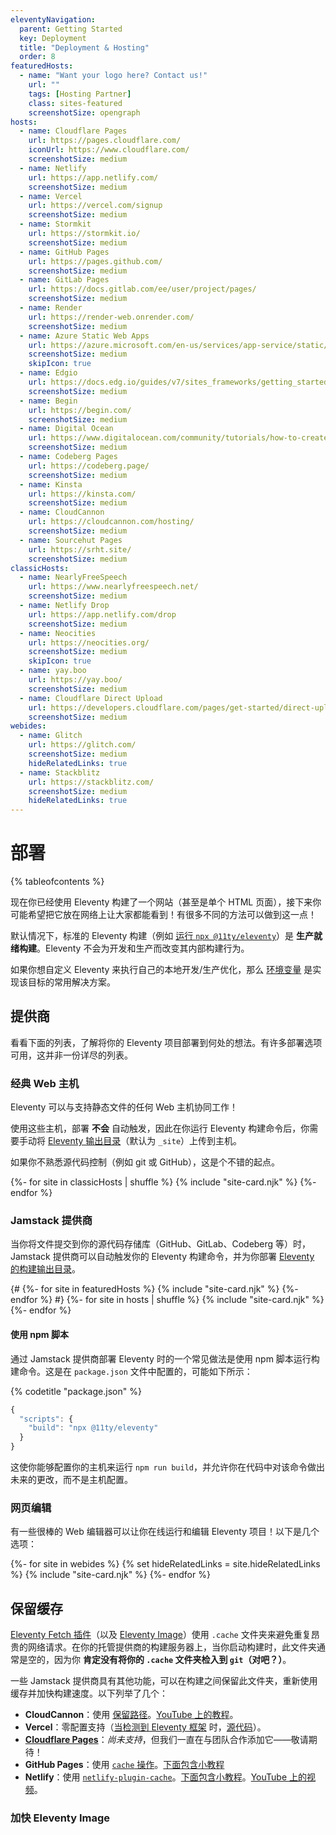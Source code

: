 ```yaml
---
eleventyNavigation:
  parent: Getting Started
  key: Deployment
  title: "Deployment & Hosting"
  order: 8
featuredHosts:
  - name: "Want your logo here? Contact us!"
    url: ""
    tags: [Hosting Partner]
    class: sites-featured
    screenshotSize: opengraph
hosts:
  - name: Cloudflare Pages
    url: https://pages.cloudflare.com/
    iconUrl: https://www.cloudflare.com/
    screenshotSize: medium
  - name: Netlify
    url: https://app.netlify.com/
    screenshotSize: medium
  - name: Vercel
    url: https://vercel.com/signup
    screenshotSize: medium
  - name: Stormkit
    url: https://stormkit.io/
    screenshotSize: medium
  - name: GitHub Pages
    url: https://pages.github.com/
    screenshotSize: medium
  - name: GitLab Pages
    url: https://docs.gitlab.com/ee/user/project/pages/
    screenshotSize: medium
  - name: Render
    url: https://render-web.onrender.com/
    screenshotSize: medium
  - name: Azure Static Web Apps
    url: https://azure.microsoft.com/en-us/services/app-service/static/
    screenshotSize: medium
    skipIcon: true
  - name: Edgio
    url: https://docs.edg.io/guides/v7/sites_frameworks/getting_started/eleventy
    screenshotSize: medium
  - name: Begin
    url: https://begin.com/
    screenshotSize: medium
  - name: Digital Ocean
    url: https://www.digitalocean.com/community/tutorials/how-to-create-and-deploy-your-first-eleventy-website
    screenshotSize: medium
  - name: Codeberg Pages
    url: https://codeberg.page/
    screenshotSize: medium
  - name: Kinsta
    url: https://kinsta.com/
    screenshotSize: medium
  - name: CloudCannon
    url: https://cloudcannon.com/hosting/
    screenshotSize: medium
  - name: Sourcehut Pages
    url: https://srht.site/
    screenshotSize: medium
classicHosts:
  - name: NearlyFreeSpeech
    url: https://www.nearlyfreespeech.net/
    screenshotSize: medium
  - name: Netlify Drop
    url: https://app.netlify.com/drop
    screenshotSize: medium
  - name: Neocities
    url: https://neocities.org/
    screenshotSize: medium
    skipIcon: true
  - name: yay.boo
    url: https://yay.boo/
    screenshotSize: medium
  - name: Cloudflare Direct Upload
    url: https://developers.cloudflare.com/pages/get-started/direct-upload/#drag-and-drop
    screenshotSize: medium
webides:
  - name: Glitch
    url: https://glitch.com/
    screenshotSize: medium
    hideRelatedLinks: true
  - name: Stackblitz
    url: https://stackblitz.com/
    screenshotSize: medium
    hideRelatedLinks: true
---
```


# 部署

{% tableofcontents %}

现在你已经使用 Eleventy 构建了一个网站（甚至是单个 HTML 页面），接下来你可能希望把它放在网络上让大家都能看到！有很多不同的方法可以做到这一点！

默认情况下，标准的 Eleventy 构建（例如 [运行 `npx @11ty/eleventy`](/docs/usage/)）是 **生产就绪构建**。Eleventy 不会为开发和生产而改变其内部构建行为。

如果你想自定义 Eleventy 来执行自己的本地开发/生产优化，那么 [环境变量](/docs/environment-vars/) 是实现该目标的常用解决方案。

## 提供商

看看下面的列表，了解将你的 Eleventy 项目部署到何处的想法。有许多部署选项可用，这并非一份详尽的列表。

### 经典 Web 主机

Eleventy 可以与支持静态文件的任何 Web 主机协同工作！

使用这些主机，部署 **不会** 自动触发，因此在你运行 Eleventy 构建命令后，你需要手动将 [Eleventy 输出目录](/docs/config/#output-directory)（默认为 `_site`）上传到主机。

如果你不熟悉源代码控制（例如 git 或 GitHub），这是个不错的起点。

<div class="sites-vert sites-vert--md sites--reverse sites--center">
  <div class="lo-grid" style="--fl-gap-v: 5em;">
{%- for site in classicHosts | shuffle %}
{% include "site-card.njk" %}
{%- endfor %}
  </div>
</div>

### Jamstack 提供商

当你将文件提交到你的源代码存储库（GitHub、GitLab、Codeberg 等）时，Jamstack 提供商可以自动触发你的 Eleventy 构建命令，并为你部署 [Eleventy 的构建输出目录](/docs/config/#output-directory)。

<div class="sites-vert sites-vert--md sites--reverse sites--center">
  <div class="lo-grid" style="--fl-gap-v: 5em;">
{# {%- for site in featuredHosts %}
{% include "site-card.njk" %}
{%- endfor %} #}
{%- for site in hosts | shuffle %}
{% include "site-card.njk" %}
{%- endfor %}
  </div>
</div>

#### 使用 npm 脚本

通过 Jamstack 提供商部署 Eleventy 时的一个常见做法是使用 npm 脚本运行构建命令。这是在 `package.json` 文件中配置的，可能如下所示：

{% codetitle "package.json" %}

```js
{
  "scripts": {
    "build": "npx @11ty/eleventy"
  }
}
```

这使你能够配置你的主机来运行 `npm run build`，并允许你在代码中对该命令做出未来的更改，而不是主机配置。

### 网页编辑

有一些很棒的 Web 编辑器可以让你在线运行和编辑 Eleventy 项目！以下是几个选项：

<div class="sites-vert sites-vert--md sites--reverse sites--center">
  <div class="lo-grid" style="--fl-gap-v: 5em;">
{%- for site in webides %}
{% set hideRelatedLinks = site.hideRelatedLinks %}
{% include "site-card.njk" %}
{%- endfor %}
  </div>
</div>

## 保留缓存

[Eleventy Fetch 插件](/docs/plugins/fetch/)（以及 [Eleventy Image](/docs/plugins/image/#advanced-caching-options-for-remote-images)）使用 `.cache` 文件夹来避免重复昂贵的网络请求。在你的托管提供商的构建服务器上，当你启动构建时，此文件夹通常是空的，因为你 **肯定没有将你的 `.cache` 文件夹检入到 `git`（对吧？）**。

一些 Jamstack 提供商具有其他功能，可以在构建之间保留此文件夹，重新使用缓存并加快构建速度。以下列举了几个：

- **CloudCannon**：使用 [保留路径](https://cloudcannon.com/documentation/articles/caching-specific-folders-to-reduce-build-times/#preserved-paths)。[YouTube 上的教程](https://www.youtube.com/watch?v=ULwVlFMth1U)。
- **Vercel**：零配置支持（[当检测到 Eleventy 框架](https://vercel.com/docs/deployments/configure-a-build#framework-preset) 时，[源代码](https://github.com/vercel/vercel/blob/20237d4f7b55b0697b57db15636c11204cb0dc39/packages/frameworks/src/frameworks.ts#L363)）。
- [**Cloudflare Pages**](https://developers.cloudflare.com/pages/configuration/build-caching/#frameworks)：_尚未支持_，但我们一直在与团队合作添加它——敬请期待！
- **GitHub Pages**：使用 [`cache` 操作](https://docs.github.com/en/actions/using-workflows/caching-dependencies-to-speed-up-workflows#using-the-cache-action)。[下面包含小教程](#deploy-an-eleventy-project-to-github-pages)
- **Netlify**：使用 [`netlify-plugin-cache`](https://www.npmjs.com/package/netlify-plugin-cache)。[下面包含小教程](#using-netlify-plugin-cache-to-persist-cache)。[YouTube 上的视频](https://www.youtube.com/watch?v=JCQQgtOcjH4&t=322s)。

### 加快 Eleventy Image
